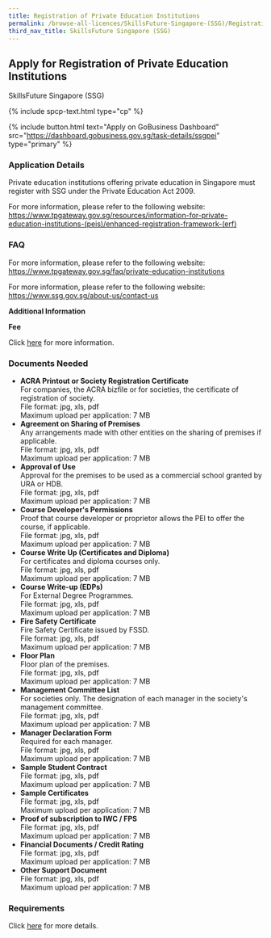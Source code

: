 ```yaml
---
title: Registration of Private Education Institutions
permalink: /browse-all-licences/SkillsFuture-Singapore-(SSG)/Registration-of-Private-Education-Institutions
third_nav_title: SkillsFuture Singapore (SSG)
---
```


## Apply for Registration of Private Education Institutions

SkillsFuture Singapore (SSG)

{% include spcp-text.html type="cp" %}

{% include button.html text="Apply on GoBusiness Dashboard" src="https://dashboard.gobusiness.gov.sg/task-details/ssgpei" type="primary" %}

<H3>Application Details</H3>

<p>Private education institutions offering private education in Singapore must register with SSG under the Private Education Act 2009.</p> 
<p>For more information, please refer to the following website:<br /><a href="https://www.tpgateway.gov.sg/resources/information-for-private-education-institutions-(peis)/enhanced-registration-framework-(erf)" target="_blank" rel="noopener">https://www.tpgateway.gov.sg/resources/information-for-private-education-institutions-(peis)/enhanced-registration-framework-(erf)</a></p>

<H3>FAQ</H3>
<p>For more information, please refer to the following website:<br /><a href="https://www.tpgateway.gov.sg/faq/private-education-institutions" target="_blank" rel="noopener">https://www.tpgateway.gov.sg/faq/private-education-institutions</a></p>
For more information, please refer to the following website:<br>
<a href="https://www.ssg.gov.sg/about-us/contact-us" target="_blank" rel="noopener">https://www.ssg.gov.sg/about-us/contact-us</a><br>

<strong>Additional Information</strong>

<p><strong>Fee</strong></p>
<p>Click <a href="https://www.tpgateway.gov.sg/resources/information-for-private-education-institutions-(peis)/enhanced-registration-framework-(erf)/registration-fees" target="_blank" rel="noopener">here</a> for more information.</p>

<H3>Documents Needed</H3>

<ul> 
<li><strong>ACRA Printout or Society Registration Certificate</strong><br>
For companies, the ACRA bizfile or for societies, the certificate of registration of society.<BR>
File format: jpg, xls, pdf<br>
Maximum upload per application: 7 MB</li>
<li><strong>Agreement on Sharing of Premises</strong><br>
Any arrangements made with other entities on the sharing of premises if applicable.<BR>
File format: jpg, xls, pdf<br>
Maximum upload per application: 7 MB</li>
<li><strong>Approval of Use</strong><br>
Approval for the premises to be used as a commercial school granted by URA or HDB.<BR>
File format: jpg, xls, pdf<br>
Maximum upload per application: 7 MB</li>
<li><strong>Course Developer's Permissions</strong><br>
Proof that course developer or proprietor allows the PEI to offer the course, if applicable.<BR>
File format: jpg, xls, pdf<br>
Maximum upload per application: 7 MB</li>
<li><strong>Course Write Up (Certificates and Diploma)</strong><br>
For certificates and diploma courses only.<BR>
File format: jpg, xls, pdf<br>
Maximum upload per application: 7 MB</li>
<li><strong>Course Write-up (EDPs)</strong><br>
For External Degree Programmes.<BR>
File format: jpg, xls, pdf<br>
Maximum upload per application: 7 MB</li>
<li><strong>Fire Safety Certificate</strong><br>
Fire Safety Certificate issued by FSSD.<BR>
File format: jpg, xls, pdf<br>
Maximum upload per application: 7 MB</li>
<li><strong>Floor Plan</strong><br>
Floor plan of the premises.<BR>
File format: jpg, xls, pdf<br>
Maximum upload per application: 7 MB</li>
<li><strong>Management Committee List</strong><br>
For societies only. The designation of each manager in the society's management committee.<BR>
File format: jpg, xls, pdf<br>
Maximum upload per application: 7 MB</li>
<li><strong>Manager Declaration Form</strong><br>
Required for each manager.<BR>
File format: jpg, xls, pdf<br>
Maximum upload per application: 7 MB</li>
<li><strong>Sample Student Contract</strong><BR>
File format: jpg, xls, pdf<br>
Maximum upload per application: 7 MB</li>
<li><strong>Sample Certificates</strong><BR>
File format: jpg, xls, pdf<br>
Maximum upload per application: 7 MB</li>
<li><strong>Proof of subscription to IWC / FPS</strong><BR>
File format: jpg, xls, pdf<br>
Maximum upload per application: 7 MB</li>
<li><strong>Financial Documents / Credit Rating</strong><BR>
File format: jpg, xls, pdf<br>
Maximum upload per application: 7 MB</li>
<li><strong>Other Support Document</strong><BR>
File format: jpg, xls, pdf<br>
Maximum upload per application: 7 MB</li>
</ul>

<H3>Requirements</H3>

<p>Click <a href="https://www.tpgateway.gov.sg/resources/information-for-private-education-institutions-(peis)/enhanced-registration-framework-(erf)/registration-requirements" target="_blank" rel="noopener">here</a> for more details.</p>
